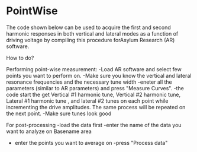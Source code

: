 # PointWise
The code shown below can be used to acquire the first and second harmonic responses in both vertical and lateral modes as a function of driving voltage by compiling this procedure forAsylum Research (AR) software.

How to do?

Performing point-wise measurement:
  -Load AR software and select few points you want to perform on.
  -Make sure you know the vertical and lateral resonance frequencies and the necessary tune width
  -eneter all the parameters (similar to AR parameters) and press "Measure Curves".
  -the code start the get Vertical #1 harmonic tune, Vertical #2 harmonic tune, Lateral #1 harmonic tune , and lateral #2 tunes on each       point while incrementing the drive amplitudes. The same process will be repeated on the next point.
  -Make sure tunes look good
  
  
 For post-processing
  -load the data first
  -enter the name of the data you want to analyze on Basename area
  - enter the points you want to average on
  -press "Process data"
